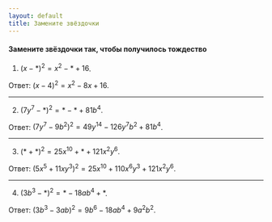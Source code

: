 ```yaml
---
layout: default
title: Замените звёздочки
---
```


#### Замените звёздочки так, чтобы получилось тождество

1) $(x - *)^2 = x^2 - * + 16$.

Ответ: $(x - 4)^2 = x^2 - 8x + 16$.

--- ---

2) $(7y^7 - *)^2 = * - * + 81 b^4$.

Ответ: $(7y^7 - 9 b^2)^2 = 49 y^{14} - 126 y^7 b^2 + 81 b^4$.

--- ---

3) $(* + *)^2 = 25 x^{10} + * + 121 x^2 y^6$.

Ответ: $(5 x^5 + 11 x y^3)^2 = 25 x^{10} + 110 x^6 y^3 + 121 x^2 y^6$.

--- ---

4) $(3b^3 - *)^2 = * - 18 a b^4 + *$.

Ответ: $(3b^3 - 3ab)^2 = 9 b^6 - 18 a b^4 + 9 a^2 b^2$.

